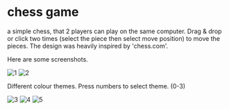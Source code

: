 # chess game
a simple chess, that 2 players can play on the same computer. Drag & drop or click two times (select the piece then select move position) to move the pieces. The design was heavily inspired by 'chess.com'.

Here are some screenshots.

![1](https://user-images.githubusercontent.com/99259850/171140402-7902c86a-9bd7-4a70-893e-0ee0e427ce24.jpg)
![2](https://user-images.githubusercontent.com/99259850/171140414-97b32561-2dad-4cce-a2fc-5c7a888a85f0.jpg)

Different colour themes. Press numbers to select theme. (0-3)

![3](https://user-images.githubusercontent.com/99259850/171140419-79a92b1b-72d6-40c0-b046-7ed9a54186a1.jpg)
![4](https://user-images.githubusercontent.com/99259850/171140420-3b27430f-dc97-4c02-b8a9-50f003c8b115.jpg)
![5](https://user-images.githubusercontent.com/99259850/171140423-3ff86860-7b27-406f-bc55-660dc5270540.jpg)
